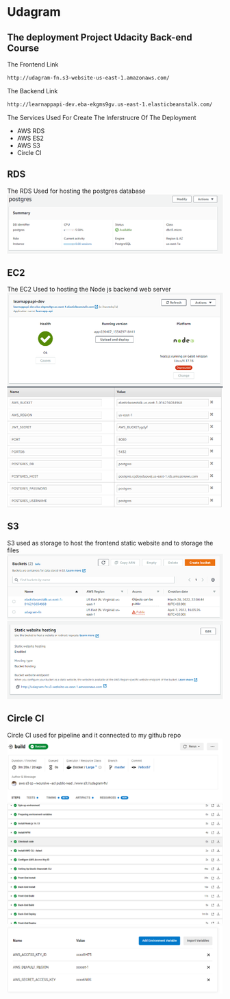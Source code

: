 # Udagram

## The deployment Project Udacity Back-end Course

The Frontend Link

```sh
http://udagram-fn.s3-website-us-east-1.amazonaws.com/
```

The Backend Link

```sh
http://learnappapi-dev.eba-ekgms9gv.us-east-1.elasticbeanstalk.com/
```

The Services Used For Create The Inferstrucre Of The Deployment

- AWS RDS
- AWS ES2
- AWS S3
- Circle CI

## RDS

The RDS Used for hosting the postgres database
![Alt text](docs/images/postgres_screanshot.png)

## EC2

The EC2 Used to hosting the Node js backend web server
![Alt text](docs/images/nodejs-screanshot.png)
![Alt text](docs/images/configration-sceanshot.png)

## S3

S3 used as storage to host the frontend static website and to storage the files
![Alt text](docs/images/s3-screanshot.png)
![Alt text](docs/images/website-screanshot.png)

## Circle CI

Circle CI used for pipeline and it connected to my github repo  
![Alt text](docs/images/pipeline-1.png)
![Alt text](docs/images/pipeline-2.png)
![Alt text](docs/images/pipeline-3.png)
